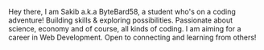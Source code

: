 Hey there, I am Sakib a.k.a ByteBard58, a student who's on a coding adventure! Building skills & exploring possibilities. Passionate about science, economy and of course, all kinds of coding. I am aiming for a career in Web Development. Open to connecting and learning from others!

<!---
ByteBard58/ByteBard58 is a ✨ special ✨ repository because its `README.md` (this file) appears on your GitHub profile.
You can click the Preview link to take a look at your changes.
--->
